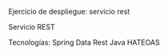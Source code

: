 Ejercicio de despliegue: servicio rest

Servicio REST 


Tecnologías:
Spring Data Rest
Java
HATEOAS



